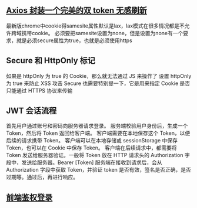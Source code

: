 ## [Axios 封装一个完美的双 token 无感刷新](https://juejin.cn/post/7271139265442021391)

最新版chrome中cookie得samesite属性默认是lax，lax模式在很多情况都是不允许跨域携带cookie。
必须要把samesite设置为none，但是设置为none有一个要求，就是必须secure属性为true，也就是必须使用https

##  Secure 和 HttpOnly 标记
如果是 httpOnly 为 true 的 Cookie，那么就无法通过 JS 来操作了 设置 httpOnly 为 true 来防止 XSS 攻击
Secure 也需要特别提一下，它是用来指定 Cookie 是否只能通过 HTTPS 协议来传输

## JWT 会话流程

首先用户通过账号和密码向服务器请求登录。
服务端校验用户身份后，生成一个 Token，然后将 Token 返回给客户端。
客户端需要在本地保存这个 Token，以便后续的请求携带 Token。
客户端可以在本地存储或 sessionStorage 中保存 Token，也可以在 Cookie 中保存 Token。
客户端在后续请求中，都需要将 Token 发送给服务器验证。一般将 Token 放在 HTTP 请求头的 Authorization 字段中，发送给服务器。Bearer [Token]
服务端在接收到请求后，会从 Authorization 字段中获取 Token，并验证 token 是否有效，签名是否正确，是否过期等。通过后，再进行响应。

## [前端鉴权登录](https://juejin.cn/post/7214759986802114620)

